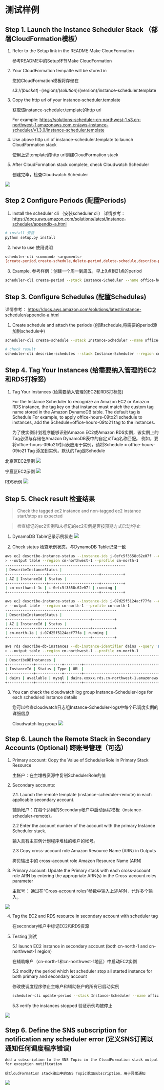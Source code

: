 
# 测试样例

## Step 1. Launch the Instance Scheduler Stack （部署CloudFormation模板）
1. Refer to the Setup link in the README Make CloudFormation

    参考README中的Setup环节Make CloudFormation

2. Your CloudFormation tempalte will be stored in 

    您的CloudFormation模板将存储在

    s3://$(bucket)-$(region)/$(solution)/$(version)/instance-scheduler.template

3. Copy the http url of your instance-scheduler.template

    获取该instance-scheduler.template的http url

    For example: 
    https://solutions-scheduler-cn-northwest-1.s3.cn-northwest-1.amazonaws.com.cn/aws-instance-scheduler/v1.3.0/instance-scheduler.template

4. Use above http url of instance-scheduler.template to launch CloudFormation stack

    使用上述template的http url创建CloudFormation stack

5. After CloudFormation stack complete, check Cloudwatch Scheduler

    创建完毕，检查Cloudwatch Scheduler

![](resource/images/Cloudwatch-scheduler.png)

## Step 2 Configure Periods (配置Periods)

1. Install the scheduler cli （安装scheduler cli）
    详情参考：
    https://docs.aws.amazon.com/solutions/latest/instance-scheduler/appendix-a.html

```bash
# install 安装
python setup.py install
```

2. how to use 使用说明
```bash
scheduler-cli <command> <arguments>
{create-period,create-schedule,delete-period,delete-schedule,describe-periods,describe-schedule-usage,describe-schedules,update-period,update-schedule}
```

3. Example, 参考样例：创建一个周一到周五，早上9点到21点的period
```bash
scheduler-cli create-period --stack Instance-Scheduler --name office-hours-09to21 --weekdays mon-fri --begintime 9:00 --endtime 21:00 --region cn-northwest-1 --profile cn-north-1
```

## Step 3. Configure Schedules (配置Schedules)

详情参考：
https://docs.aws.amazon.com/solutions/latest/instance-scheduler/appendix-a.html

1. Create schedule and attach the periods (创建schedule,将需要的period添加到schedule中)
```bash
scheduler-cli create-schedule --stack Instance-Scheduler --name office-hours-09to21 --periods office-hours-09to21 --timezone Asia/Shanghai --region cn-northwest-1 --profile cn-north-1

# check result
scheduler-cli describe-schedules --stack Instance-Scheduler --region cn-northwest-1 --profile cn-north-1
```

## Step 4. Tag Your Instances (给需要纳入管理的EC2和RDS打标签)

1. Tag Your Instances (给需要纳入管理的EC2和RDS打标签)

    For the Instance Scheduler to recognize an Amazon EC2 or Amazon RDS instance, the tag key on that instance must match the custom tag name stored in the Amazon DynamoDB table. The default tag is Schedule
    For example, to apply office-hours-09to21 schedule to instances, add the Schedule=office-hours-09to21 tag to the instances. 

    为了使实例计划程序能够识别Amazon EC2或Amazon RDS实例，该实例上的Tag必须与存储在Amazon DynamoDB表中的自定义Tag名称匹配。
    例如，要将office-hours-09to21时间表应用于实例，请将Schedule = office-hours-09to21 Tag 添加到实例。默认的Tag是Schedule

北京区EC2示例
![](resource/images/ec2-bjs-tag.png)

宁夏区EC2示例
![](resource/images/ec2-zhy-tag.png)

RDS示例
![](resource/images/rds-zhy-tag.png)


## Step 5. Check result 检查结果
    
> Check the tagged ec2 instance and non-tagged ec2 instance start/stop as expected

> 检查标记的ec2实例和未标记的ec2实例是否按预期方式启动/停止

1. DynamoDB Table记录示例状态
![](resource/images/schedule-result.png)

2. Check status 检查示例状态，与DynamoDB Table记录一致

```bash
aws ec2 describe-instance-status --instance-ids i-0efc5f3558c62e07f --query 'InstanceStatuses[*].{InstanceId:InstanceId,Status:InstanceState.Name,AZ:AvailabilityZone}' \
> --output table --region cn-northwest-1 --profile cn-north-1
-------------------------------------------------------
| DescribeInstanceStatus |
+------------------+-----------------------+----------+
| AZ | InstanceId | Status |
+------------------+-----------------------+----------+
| cn-northwest-1c | i-0efc5f3558c62e07f | running |
+------------------+-----------------------+----------+
```
```bash
aws ec2 describe-instance-status --instance-ids i-07d25f5124acf77fa --query 'InstanceStatuses[*].{InstanceId:InstanceId,Status:InstanceState.Name,AZ:AvailabilityZone}' \
> --output table --region cn-north-1 --profile cn-north-1
---------------------------------------------------
| DescribeInstanceStatus |
+--------------+-----------------------+----------+
| AZ | InstanceId | Status |
+--------------+-----------------------+----------+
| cn-north-1a | i-07d25f5124acf77fa | running |
+--------------+-----------------------+----------+
```
```bash
aws rds describe-db-instances --db-instance-identifier dains --query 'DBInstances[*].{InstanceId:DBInstanceIdentifier,Type:Engine,Status:DBInstanceStatus,URL:Endpoint.Address}' \
> --output table --region cn-northwest-1 --profile cn-north-1
------------------------------------------------------------------------------------------------
| DescribeDBInstances |
+------------+------------+--------+-----------------------------------------------------------+
| InstanceId | Status | Type | URL |
+------------+------------+--------+-----------------------------------------------------------+
| dains | available | mysql | dains.xxxxx.rds.cn-northwest-1.amazonaws.com.cn |
+------------+------------+--------+-----------------------------------------------------------+
```

3. You can check the cloudwatch log group Instance-Scheduler-logs for each scheduled instance details

    您可以检查cloudwatch日志组Instance-Scheduler-logs中每个已调度实例的详细信息
    
    Cloudwatch log group
    ![](resource/images/cloudwatch-logs.png)


## Step 6. Launch the Remote Stack in Secondary Accounts (Optional) 跨账号管理（可选）

1. Primary account: Copy the Value of SchedulerRole in Primary Stack Resource

    主帐户：在主堆栈资源中复制SchedulerRole的值

2. Secondary accounts: 

    2.1. Launch the remote template (instance-scheduler-remote) in each applicable secondary account.
    
    辅助帐户：在每个适用的Secondary帐户中启动远程模板（instance-scheduler-remote）。

    2.2 Enter the account number of the account with the primary Instance Scheduler stack. 
    
    输入具有主实例计划程序堆栈的帐户的帐号。

    2.3 Copy cross-account role Amazon Resource Name (ARN) in Outputs
    
    拷贝输出中的 cross-account role Amazon Resource Name (ARN)

3. Primary account: Update the Primary stack with each cross-account role ARN by entering the appropriate ARN(s) in the Cross-account roles parameter

    主账号： 通过在“Cross-account roles”参数中输入上述ARN，允许多个输入。

![](resource/images/cross-account.png)


4. Tag the EC2 and RDS resource in secondary account with scheduler tag

    在secondary帐户中标记EC2和RDS资源

5. Testing 测试 

    5.1 launch EC2 instance in secondary account (both cn-north-1 and cn-northwest-1 region) 

    在辅助帐户（cn-north-1和cn-northwest-1地区）中启动EC2实例

    5.2 modify the period which let scheduler stop all started instance for both primary and secondary account

    修改使调度程序停止主帐户和辅助帐户的所有已启动实例

    ```bash
    scheduler-cli update-period --stack Instance-Scheduler --name office-hours-09to21 --weekdays mon-fri --begintime 9:00 --endtime 15:15 --region cn-northwest-1 --profile cn-north-1
    ```

    5.3 verify the instances stopped 验证示例均被停止

![](resource/images/cross-account-testing.png)



## Step 6. Define the SNS subscription for notification any scheduler error (定义SNS订阅以通知任何调度程序错误)

    Add a subscription to the SNS Topic in the CloudFormation stack output for exception notification
    
    给CloudFormation stack输出中的SNS Topic添加subscription，用于异常通知

![](resource/images/sns-notification.png)